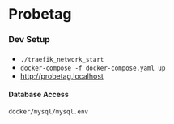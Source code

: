 # Probetag

### Dev Setup
####
* `./traefik_network_start`
* `docker-compose -f docker-compose.yaml up`
* http://probetag.localhost


#### Database Access
`docker/mysql/mysql.env`
